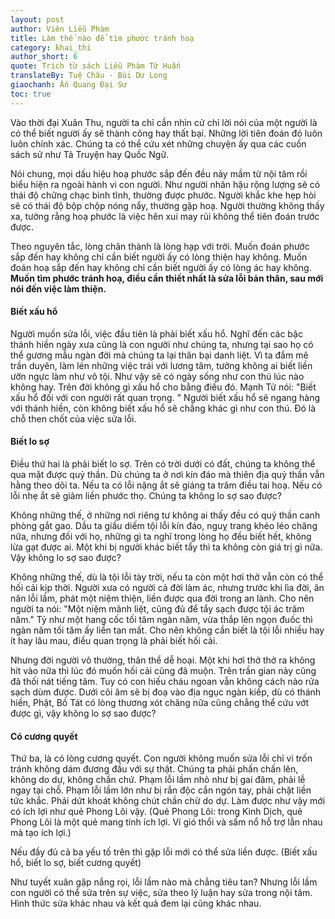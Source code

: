 ```yaml
---
layout: post
author: Viên Liễu Phàm
title: Làm thế nào để tìm phước tránh hoạ 
category: khai_thi
author_short: 6
quote: Trích từ sách Liễu Phàm Tứ Huấn
translateBy: Tuệ Châu - Bùi Dư Long
giaochanh: Ấn Quang Đại Sư
toc: true
---
```



Vào thời đại Xuân Thu, người ta chỉ cần nhìn cử chỉ lời nói của một người là có thể 
biết người ấy sẽ thành công hay thất bại. Những lời tiên đoán đó luôn luôn chính xác. Chúng ta có 
thể cứu xét những chuyện ấy qua các cuốn sách sử như Tả Truyện hay Quốc Ngữ. 

Nói chung, mọi dấu hiệu hoạ phước sắp đến đều nảy mầm từ nội tâm rồi biểu hiện ra ngoài 
hành vi con người. Như người nhân hậu rộng lượng sẽ có thái độ chững chạc bình tĩnh, thường 
được phước. Người khắc khe hẹp hòi sẽ có thái độ bộp chộp nóng nẩy, thường gặp hoạ. Người 
thường không thấy xa, tưởng rằng hoạ phước là việc hên xui may rủi không thể tiên đoán trước 
được. 

Theo nguyên tắc, lòng chân thành là lòng hạp với trời. Muốn đoán phước sắp đến hay không chỉ 
cần biết người ấy có lòng thiện hay không. Muốn đoán hoạ sắp đến hay không chỉ cần biết 
người ấy có lòng ác hay không. **Muốn tìm phước tránh hoạ, điều cần thiết nhất là sửa lỗi bản thân, 
sau mới nói đến việc làm thiện.** 


#### Biết xấu hổ 

Người muốn sửa lỗi, việc đầu tiên là phải biết xấu hổ. Nghĩ đến các bậc thánh hiền ngày xưa 
cũng là con người như chúng ta, nhưng tại sao họ có thể gương mẫu ngàn đời mà chúng ta 
lại thân bại danh liệt. Vì ta đắm mê trần duyên, làm lén những việc trái với lương tâm, tưởng 
không ai biết liền ưỡn ngực làm như vô tội. Như vậy sẽ có ngày sống như con thú lúc nào không hay. 
Trên đời không gì xấu hổ cho bằng điều đó. Mạnh Tử nói: "Biết xấu hổ đối với con người rất quan trọng. " Người 
biết xấu hổ sẽ ngang hàng với thánh hiền, còn không biết xấu hổ sẽ chẳng khác gì như con thú. 
Đó là chỗ then chốt của việc sửa lỗi. 

#### Biết lo sợ 

Điều thứ hai là phải biết lo sợ. Trên có trời dưới có đất, chúng ta không thể qua mặt được 
quỷ thần. Dù chúng ta ở nơi kín đáo mà thiên địa quỷ thần vẫn hằng theo dõi ta. Nếu ta có 
lỗi nặng ắt sẽ giáng ta trăm điều tai hoạ. Nếu có lỗi nhẹ ắt sẽ giảm liền phước thọ. Chúng ta 
không lo sợ sao được? 

Không những thế, ở những nơi riêng tư không ai thấy đều có quỷ thần canh phòng gắt gao. Dầu ta 
giấu diếm tội lỗi kín đáo, nguỵ trang khéo léo chăng nữa, nhưng đối với họ, những gì ta nghĩ 
trong lòng họ đều biết hết, không lừa gạt được ai. Một khi bị người khác biết tẩy thì ta không 
còn giá trị gì nữa. Vậy không lo sợ sao được? 

Không những thế, dù là tội lỗi tày trời, nếu ta còn một hơi thở vẫn còn có thể hối cải kịp 
thời. Người xưa có người cả đời làm ác, nhưng trước khi lìa đời, ăn năn lỗi lầm, phát một niệm 
thiện, liền được qua đời trong an lành. Cho nên người ta nói: "Một niệm mãnh liệt, cũng đủ 
để tẩy sạch được tội ác trăm năm." Tỷ như một hang cốc tối tăm ngàn năm, vừa thắp lên ngọn đuốc 
thì ngàn năm tối tăm ấy liền tan mất. Cho nên không cần biết là tội lỗi nhiều hay ít hay lâu mau, 
điều quan trọng là phải biết hối cải. 

Nhưng đời người vô thường, thân thể dễ hoại. Một khi hơi thở thở ra không hít vào nữa thì lúc đó 
muốn hối cải cũng đã muộn. Trên trần gian này cũng đã thối nát tiếng tăm. Tuy có con hiếu 
cháu ngoan vẫn không cách nào rửa sạch dùm được. Dưới cõi âm sẽ bị đoạ vào địa ngục ngàn kiếp, dù có 
thánh hiền, Phật, Bồ Tát có lòng thương xót chăng nữa cũng chẳng thể cứu vớt được gì, vậy không 
lo sợ sao được? 

#### Có cương quyết 

Thứ ba, là có lòng cương quyết. Con người không muốn sửa lỗi chỉ vì trốn tránh không dám đương đầu 
với sự thật. Chúng ta phải phấn chấn lên, không do dự, không chần chứ. Phạm lỗi lầm nhỏ như bị gai đâm, 
phải lễ ngay tại chỗ. Phạm lỗi lầm lớn như bị rắn độc cắn ngón tay, phải chặt liền tức khắc. Phải dứt khoát 
không chút chần chừ do dự. Làm được như vậy mới có ích lợi như quẻ Phong Lôi vậy. (Quẻ Phong Lôi: trong Kinh Dịch, 
quẻ Phong Lôi là một quẻ mang tính ích lợi. Ví gió thổi và sấm nổ hỗ trợ lẫn nhau mà tạo ích lợi.)

Nếu đầy đủ cả ba yếu tố trên thì gặp lỗi mới có thể sửa liền được. (Biết xấu hổ, biết lo sợ, biết cương quyết)

Như tuyết xuân gặp nắng rọi, lỗi lầm nào mà chẳng tiêu tan? Nhưng lỗi lầm con người có thể sửa trên sự việc, 
sửa theo lý luận hay sửa trong nội tâm. Hình thức sửa khác nhau và kết quả đem lại cũng khác nhau. 
